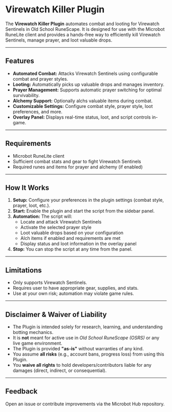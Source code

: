 ﻿# Virewatch Killer Plugin

The **Virewatch Killer Plugin** automates combat and looting for Virewatch Sentinels in Old School RuneScape. It is designed for use with the Microbot RuneLite client and provides a hands-free way to efficiently kill Virewatch Sentinels, manage prayer, and loot valuable drops.

---

## Features

- **Automated Combat:** Attacks Virewatch Sentinels using configurable combat and prayer styles.
- **Looting:** Automatically picks up valuable drops and manages inventory.
- **Prayer Management:** Supports automatic prayer switching for optimal survivability.
- **Alchemy Support:** Optionally alchs valuable items during combat.
- **Customizable Settings:** Configure combat style, prayer style, loot preferences, and more.
- **Overlay Panel:** Displays real-time status, loot, and script controls in-game.

---

## Requirements

- Microbot RuneLite client
- Sufficient combat stats and gear to fight Virewatch Sentinels
- Required runes and items for prayer and alchemy (if enabled)

---

## How It Works

1. **Setup:** Configure your preferences in the plugin settings (combat style, prayer, loot, etc.).
2. **Start:** Enable the plugin and start the script from the sidebar panel.
3. **Automation:** The script will:
    - Locate and attack Virewatch Sentinels
    - Activate the selected prayer style
    - Loot valuable drops based on your configuration
    - Alch items if enabled and requirements are met
    - Display status and loot information in the overlay panel
4. **Stop:** You can stop the script at any time from the panel.

---

## Limitations

- Only supports Virewatch Sentinels.
- Requires user to have appropriate gear, supplies, and stats.
- Use at your own risk; automation may violate game rules.

---

## Disclaimer & Waiver of Liability

- The Plugin is intended solely for research, learning, and understanding botting mechanics.
- It is **not** meant for active use in *Old School RuneScape (OSRS)* or any live game environment.
- The Plugin is provided **"as-is"** without warranties of any kind.
- You assume **all risks** (e.g., account bans, progress loss) from using this Plugin.
- You **waive all rights** to hold developers/contributors liable for any damages (direct, indirect, or consequential).

---

## Feedback

Open an issue or contribute improvements via the Microbot Hub repository.
